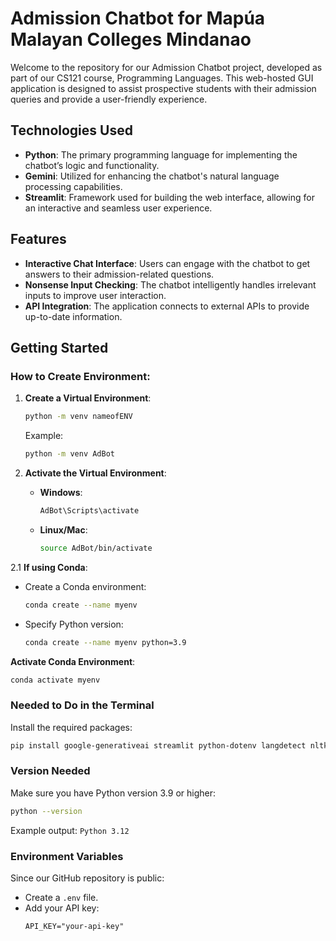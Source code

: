 # Admission Chatbot for Mapúa Malayan Colleges Mindanao

Welcome to the repository for our Admission Chatbot project, developed as part of our CS121 course, Programming Languages. This web-hosted GUI application is designed to assist prospective students with their admission queries and provide a user-friendly experience.

## Technologies Used

- **Python**: The primary programming language for implementing the chatbot’s logic and functionality.
- **Gemini**: Utilized for enhancing the chatbot's natural language processing capabilities.
- **Streamlit**: Framework used for building the web interface, allowing for an interactive and seamless user experience.

## Features

- **Interactive Chat Interface**: Users can engage with the chatbot to get answers to their admission-related questions.
- **Nonsense Input Checking**: The chatbot intelligently handles irrelevant inputs to improve user interaction.
- **API Integration**: The application connects to external APIs to provide up-to-date information.

## Getting Started

### How to Create Environment:

1. **Create a Virtual Environment**:
   ```bash
   python -m venv nameofENV
   ```
   Example:
   ```bash
   python -m venv AdBot
   ```

2. **Activate the Virtual Environment**:
   - **Windows**:
     ```bash
     AdBot\Scripts\activate
     ```
   - **Linux/Mac**:
     ```bash
     source AdBot/bin/activate
     ```

2.1 **If using Conda**:
   - Create a Conda environment:
     ```bash
     conda create --name myenv
     ```
   - Specify Python version:
     ```bash
     conda create --name myenv python=3.9
     ```

 **Activate Conda Environment**:
   ```bash
   conda activate myenv
   ```

### Needed to Do in the Terminal

Install the required packages:
```bash
pip install google-generativeai streamlit python-dotenv langdetect nltk
```

### Version Needed

Make sure you have Python version 3.9 or higher:
```bash
python --version
```
Example output: `Python 3.12`

### Environment Variables

Since our GitHub repository is public:
- Create a `.env` file.
- Add your API key:
  ```
  API_KEY="your-api-key"
  ```
